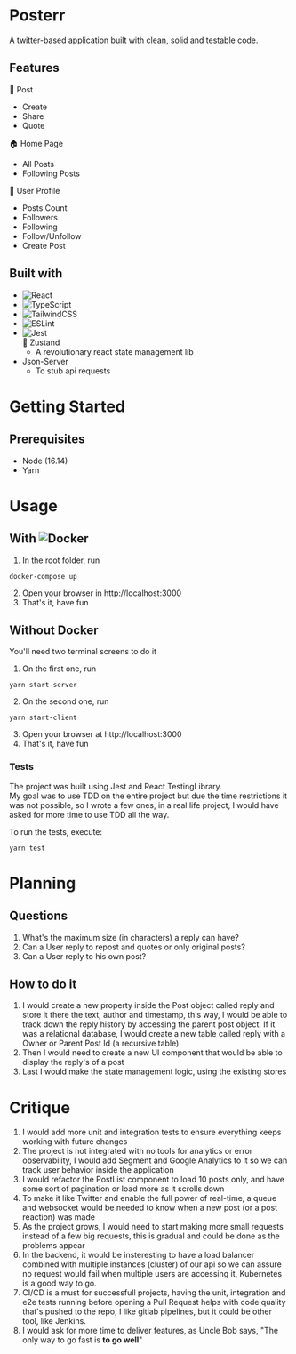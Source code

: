 # Posterr 

A twitter-based application built with clean, solid and testable code.

## Features
💬 Post  
  *   Create
  *   Share
  *   Quote
  
🏠 Home Page 
  *   All Posts
  *   Following Posts

🧔 User Profile 
  *  Posts Count
  *  Followers
  *  Following
  *  Follow/Unfollow
  *  Create Post

## Built with
* ![React](https://img.shields.io/badge/react-%2320232a.svg?style=for-the-badge&logo=react&logoColor=%2361DAFB) 
* ![TypeScript](https://img.shields.io/badge/typescript-%23007ACC.svg?style=for-the-badge&logo=typescript&logoColor=white)
* ![TailwindCSS](https://img.shields.io/badge/tailwindcss-%2338B2AC.svg?style=for-the-badge&logo=tailwind-css&logoColor=white)
* ![ESLint](https://img.shields.io/badge/ESLint-4B3263?style=for-the-badge&logo=eslint&logoColor=white)
* ![Jest](https://img.shields.io/badge/-jest-%23C21325?style=for-the-badge&logo=jest&logoColor=white)  
🐻 Zustand 
  * A revolutionary react state management lib
* Json-Server
  * To stub api requests

# Getting Started
## Prerequisites
* Node (16.14)
* Yarn

# Usage
## With ![Docker](https://img.shields.io/badge/docker-%230db7ed.svg?style=for-the-badge&logo=docker&logoColor=white)
1. In the root folder, run
  ```
  docker-compose up
  ```
2. Open your browser in http://localhost:3000
3. That's it, have fun

## Without Docker
You'll need two terminal screens to do it

1. On the first one, run
  ```
  yarn start-server
  ```
2. On the second one, run
  ```
  yarn start-client
  ```
3. Open your browser at http://localhost:3000
4. That's it, have fun


### Tests
The project was built using Jest and React TestingLibrary.  
My goal was to use TDD on the entire project but due the time restrictions it was not possible, so I wrote a few ones, in a real life project, I would have asked for more time to use TDD all the way.

To run the tests, execute:
  ```
  yarn test
  ```
  

# Planning
## Questions
1. What's the maximum size (in characters) a reply can have?
2. Can a User reply to repost and quotes or only original posts?
3. Can a User reply to his own post?

## How to do it
1. I would create a new property inside the Post object called reply and store it there the text, author and timestamp, this way, I would be able to track down the reply history by accessing the parent post object. 
If it was a relational database, I would create a new table called reply with a Owner or Parent Post Id (a recursive table)
2. Then I would need to create a new UI component that would be able to display the reply's of a post
3. Last I would make the state management logic, using the existing stores

# Critique
1. I would add more unit and integration tests to ensure everything keeps working with future changes
2. The project is not integrated with no tools for analytics or error observability, I would add Segment and Google Analytics to it so we can track user behavior inside the application
3. I would refactor the PostList component to load 10 posts only, and have some sort of pagination or load more as it scrolls down
4. To make it like Twitter and enable the full power of real-time, a queue and websocket would be needed to know when a new post (or a post reaction) was made
5. As the project grows, I would need to start making more small requests instead of a few big requests, this is gradual and could be done as the problems appear
6. In the backend, it would be insteresting to have a load balancer combined with multiple instances (cluster) of our api so we can assure no request would fail when multiple users are accessing it, Kubernetes is a good way to go.
7. CI/CD is a must for successfull projects, having the unit, integration and e2e tests running before opening a Pull Request helps with code quality that's pushed to the repo, I like gitlab pipelines, but it could be other tool, like Jenkins.
8. I would ask for more time to deliver features, as Uncle Bob says, "The only way to go fast is **to go well**"
